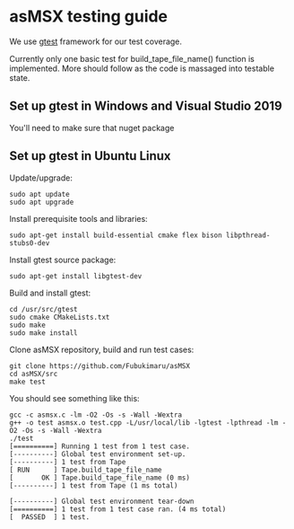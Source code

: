 # asMSX testing guide

We use [gtest](https://github.com/google/googletest/blob/master/googletest/docs/primer.md) framework for our test coverage.

Currently only one basic test for build_tape_file_name() function is implemented.
More should follow as the code is massaged into testable state.

## Set up gtest in Windows and Visual Studio 2019

You'll need to make sure that nuget package 

## Set up gtest in Ubuntu Linux

Update/upgrade:

    sudo apt update
    sudo apt upgrade

Install prerequisite tools and libraries:

    sudo apt-get install build-essential cmake flex bison libpthread-stubs0-dev

Install gtest source package:

    sudo apt-get install libgtest-dev

Build and install gtest:

    cd /usr/src/gtest
    sudo cmake CMakeLists.txt
    sudo make
    sudo make install

Clone asMSX repository, build and run test cases:

    git clone https://github.com/Fubukimaru/asMSX
    cd asMSX/src
    make test

You should see something like this:

```
gcc -c asmsx.c -lm -O2 -Os -s -Wall -Wextra
g++ -o test asmsx.o test.cpp -L/usr/local/lib -lgtest -lpthread -lm -O2 -Os -s -Wall -Wextra
./test
[==========] Running 1 test from 1 test case.
[----------] Global test environment set-up.
[----------] 1 test from Tape
[ RUN      ] Tape.build_tape_file_name
[       OK ] Tape.build_tape_file_name (0 ms)
[----------] 1 test from Tape (1 ms total)

[----------] Global test environment tear-down
[==========] 1 test from 1 test case ran. (4 ms total)
[  PASSED  ] 1 test.
```
